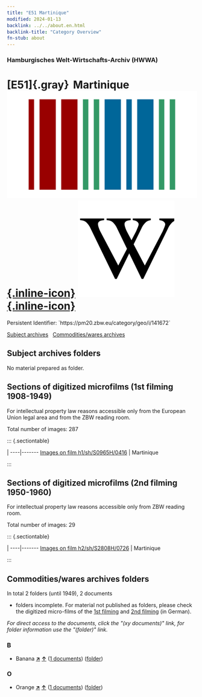 ```yaml
---
title: "E51 Martinique"
modified: 2024-01-13
backlink: ../../about.en.html
backlink-title: "Category Overview"
fn-stub: about
---
```


### Hamburgisches Welt-Wirtschafts-Archiv (HWWA)

# [E51]{.gray}&#8201; Martinique &#160; [![Wikidata](/images/Wikidata-logo.svg "Wikidata"){.inline-icon}](http://www.wikidata.org/entity/Q17054) [![Wikipedia](/images/Wikipedia-W.svg "Wikipedia"){.inline-icon}](https://en.wikipedia.org/wiki/Martinique)

<div class="hint">Persistent Identifier: `https://pm20.zbw.eu/category/geo/i/141672`</div>





[Subject archives](#subject-archives-folders) &#160; [Commodities/wares archives](#commoditieswares-archives-folders)




## Subject archives folders








No material prepared as folder.



<a id="filmsections" />

## Sections of digitized microfilms (1st filming 1908-1949)

<p>For intellectual property law reasons accessible only from the European Union legal area and from the ZBW reading room.</p>



<p>Total number of images: 287</p>




::: {.sectiontable}

 | 
----|-------
<a class="btn" href="https://pm20.zbw.eu/film/h1/sh/S0965H/0416" rel="nofollow">Images on film h1/sh/S0965H/0416</a> | Martinique


:::




## Sections of digitized microfilms (2nd filming 1950-1960)

<p>For intellectual property law reasons accessible only from ZBW reading room.</p>



<p>Total number of images: 29</p>




::: {.sectiontable}

 | 
----|-------
<a class="btn" href="https://pm20.zbw.eu/film/h2/sh/S2808H/0726" rel="nofollow">Images on film h2/sh/S2808H/0726</a> | Martinique


:::














## Commodities/wares archives folders











In total 2 folders (until 1949), 2 documents
- folders incomplete.  For material not published as folders, please check the
digitized micro-films of the [1st filming](/film/h1_wa.de.html) and [2nd
filming](/film/h2_wa.de.html) (in German).

_For direct access to the documents, click the "(xy documents)" link, for folder information use the "(folder)" link._



### B

- Banana [**&nearr;**](../../../ware/i/142038/about.en.html "Banana (xXX all over the world)") [**&uarr;**](../../../ware/about.en.html#PLW04-Bn "Ware category system") (<a href="https://pm20.zbw.eu/iiifview/folder/wa/142038,141672" title="about: Banana : Martinique" target="_blank">1 documents</a>) ([folder](../../../../folder/wa/1420xx/142038/1416xx/141672/about.en.html))

### O

- Orange [**&nearr;**](../../../ware/i/141981/about.en.html "Orange (xXX all over the world)") [**&uarr;**](../../../ware/about.en.html#PLW04-Zs01 "Ware category system") (<a href="https://pm20.zbw.eu/iiifview/folder/wa/141981,141672" title="about: Orange : Martinique" target="_blank">1 documents</a>) ([folder](../../../../folder/wa/1419xx/141981/1416xx/141672/about.en.html))




